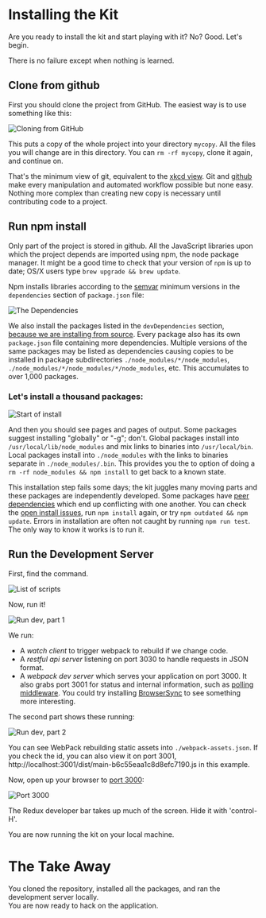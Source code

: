 # Installing the Kit

Are you ready to install the kit and start playing with it?  No?  Good.  Let's begin.

There is no failure except when nothing is learned.

##  Clone from github

First you should clone the project from GitHub.  The easiest way is to use something like this:

![Cloning from GitHub](InstallingTheKit/git_clone.png)

This puts a copy of the whole project into your directory `mycopy`.   All the files you will change are
in this directory.   You can `rm -rf mycopy`, clone it again, and continue on.   

That's the minimum view of git, equivalent to the [xkcd view](https://xkcd.com/1597/).   Git and 
[github](https://github.com) make every manipulation and automated workflow possible but none easy.
Nothing more complex than creating new copy is necessary until contributing code to a project.


## Run npm install

Only part of the project is stored in github.  All the JavaScript libraries upon which the project depends 
are imported using npm, the node package manager.  It might be a good time to check that your version of `npm` is
up to date; OS/X users type `brew upgrade && brew update`.  

Npm installs libraries according to the [semvar](https://docs.npmjs.com/getting-started/semantic-versioning) 
minimum versions in the `dependencies` section of `package.json` file:

![The Dependencies](InstallingTheKit/dependencies.png)

We also install the packages listed in the `devDependencies` section,  
[because we are installing from source](http://stackoverflow.com/questions/18875674/whats-the-difference-between-dependencies-devdependencies-and-peerdependencies).
Every package also has its own `package.json` file containing more dependencies.  Multiple versions 
of the same packages may be listed as dependencies causing copies to be installed in package subdirectories
`./node_modules/*/node_modules`, `./node_modules/*/node_modules/*/node_modules`, etc.  This accumulates 
to over 1,000 packages.

### Let's install a thousand packages:

![Start of install](InstallingTheKit/start_npm.png)

And then you should see pages and pages of output.  Some packages suggest installing "globally" or "-g"; don't. 
Global packages install into  `/usr/local/lib/node_modules` and mix links to binaries into `/usr/local/bin`.
Local packages install into `./node_modules` with the links to binaries separate in `./node_modules/.bin`.
This provides you the to option of doing a `rm -rf node_modules && npm install` to get back to a known state.

This installation step fails some days; the kit juggles many moving parts and these packages are independently 
developed.  Some packages have [peer dependencies](https://nodejs.org/en/blog/npm/peer-dependencies/)
which end up conflicting with one another.   You can check the 
[open install issues](https://github.com/erikras/react-redux-universal-hot-example/issues?utf8=✓&q=is%3Aissue+is%3Aopen+install),
run `npm install` again, or try `npm outdated && npm update`.   Errors in installation are often not caught by 
running `npm run test`.  The only way to know it works is to run it.

## Run the Development Server

First, find the command. 

![List of scripts](InstallingTheKit/npm_run.png)

Now, run it!

![Run dev, part 1](InstallingTheKit/run_dev1.png)

We run:

*  A *watch client* to trigger webpack to rebuild if we change code.
*  A *restful api server* listening on port 3030 to handle requests in JSON format.
*  A *webpack dev server* which serves your application on port 3000.  It also grabs port 3001
   for status and internal information, such as [polling middleware](http://localhost:3001/__webpack_hmr).
   You could try installing [BrowserSync](https://www.browsersync.io) to see something more interesting.
   
The second part shows these running:

![Run dev, part 2](InstallingTheKit/run_dev2.png)

You can see WebPack rebuilding static assets into `./webpack-assets.json`.  If you check the id, you
can also view it on port 3001, http://localhost:3001/dist/main-b6c55eaa1c8d8efc7190.js in this example.

Now, open up your browser to [port 3000](http://localhost:3000/):

![Port 3000](InstallingTheKit/port3000.png)

The Redux developer bar takes up much of the screen.  Hide it with 'control-H'.

You are now running the kit on your local machine.


# The Take Away

You cloned the repository, installed all the packages, and ran the development server locally.  
You are now ready to hack on the application.
